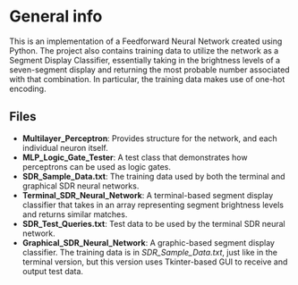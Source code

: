 # General info
This is an implementation of a Feedforward Neural Network created using Python. The project also contains training data to utilize the network as a Segment Display Classifier, essentially taking in the brightness levels of a seven-segment display and returning the most probable number associated with that combination. In particular, the training data makes use of one-hot encoding.


## Files
- **Multilayer_Perceptron**: Provides structure for the network, and each individual neuron itself.
- **MLP_Logic_Gate_Tester**: A test class that demonstrates how perceptrons can be used as logic gates.
- **SDR_Sample_Data.txt**: The training data used by both the terminal and graphical SDR neural networks.
- **Terminal_SDR_Neural_Network**: A terminal-based segment display classifier that takes in an array representing segment brightness levels and returns similar matches.
- **SDR_Test_Queries.txt**: Test data to be used by the terminal SDR neural network.
- **Graphical_SDR_Neural_Network**: A graphic-based segment display classifier. The training data is in *SDR_Sample_Data.txt*, just like in the terminal version, but this version uses Tkinter-based GUI to receive and output test data.
